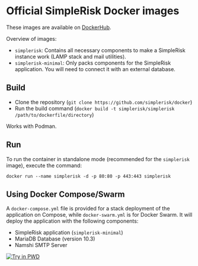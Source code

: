# Official SimpleRisk Docker images

These images are available on [DockerHub](https://hub.docker.com/u/simplerisk).

Overview of images:
- `simplerisk`: Contains all necessary components to make a SimpleRisk instance work (LAMP stack and mail utilities).
- `simplerisk-minimal`: Only packs components for the SimpleRisk application. You will need to connect it with an external database.

## Build

- Clone the repository (`git clone https://github.com/simplerisk/docker`)
- Run the build command (`docker build -t simplerisk/simplerisk /path/to/dockerfile/directory`)

Works with Podman.

## Run

To run the container in standalone mode (recommended for the `simplerisk` image), execute the command:
```
docker run --name simplerisk -d -p 80:80 -p 443:443 simplerisk
```

## Using Docker Compose/Swarm

A `docker-compose.yml` file is provided for a stack deployment of the application on Compose, while `docker-swarm.yml` is for Docker Swarm. It will deploy the application with the following components:
- SimpleRisk application (`simplerisk-minimal`)
- MariaDB Database (version 10.3)
- Namshi SMTP Server

[![Try in PWD](https://raw.githubusercontent.com/play-with-docker/stacks/master/assets/images/button.png)](https://labs.play-with-docker.com/?stack=https://raw.githubusercontent.com/WolfangAukang/docker/master/docker-stack.yml)